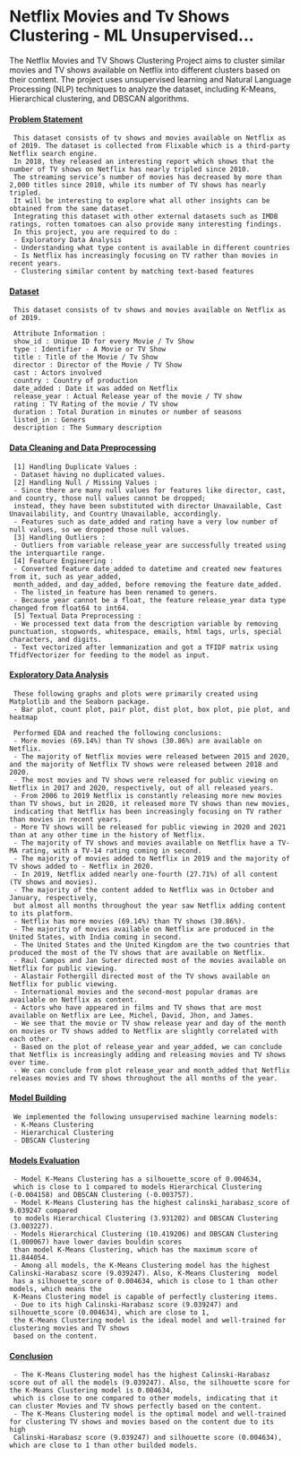 # Netflix Movies and Tv Shows Clustering - ML Unsupervised...
The Netflix Movies and TV Shows Clustering Project aims to cluster similar movies and TV shows available on Netflix into different clusters based on their content. The project uses unsupervised learning and Natural Language Processing (NLP) techniques to analyze the dataset, including K-Means, Hierarchical clustering, and DBSCAN algorithms.

#### <ins>Problem Statement</ins>
     This dataset consists of tv shows and movies available on Netflix as of 2019. The dataset is collected from Flixable which is a third-party Netflix search engine.
     In 2018, they released an interesting report which shows that the number of TV shows on Netflix has nearly tripled since 2010.
     The streaming service’s number of movies has decreased by more than 2,000 titles since 2010, while its number of TV shows has nearly tripled.
     It will be interesting to explore what all other insights can be obtained from the same dataset.
     Integrating this dataset with other external datasets such as IMDB ratings, rotten tomatoes can also provide many interesting findings.
     In this project, you are required to do :
     - Exploratory Data Analysis
     - Understanding what type content is available in different countries
     - Is Netflix has increasingly focusing on TV rather than movies in recent years.
     - Clustering similar content by matching text-based features
#### <ins>Dataset</ins>
     This dataset consists of tv shows and movies available on Netflix as of 2019.
     
     Attribute Information :
     show_id : Unique ID for every Movie / Tv Show
     type : Identifier - A Movie or TV Show
     title : Title of the Movie / Tv Show
     director : Director of the Movie / TV Show
     cast : Actors involved
     country : Country of production
     date_added : Date it was added on Netflix
     release_year : Actual Release year of the movie / TV show
     rating : TV Rating of the movie / TV show
     duration : Total Duration in minutes or number of seasons
     listed_in : Geners
     description : The Summary description
#### <ins>Data Cleaning and Data Preprocessing</ins>
     [1] Handling Duplicate Values :
     - Dataset having no duplicated values.
     [2] Handling Null / Missing Values :
     - Since there are many null values for features like director, cast, and country, those null values cannot be dropped; 
     instead, they have been substituted with director Unavailable, Cast Unavailability, and Country Unavailable, accordingly.
     - Features such as date_added and rating have a very low number of null values, so we dropped those null values.
     [3] Handling Outliers :
     - Outliers from variable release_year are successfully treated using the interquartile range.
     [4] Feature Engineering :
     - Converted feature date_added to datetime and created new features from it, such as year_added,
     month_added, and day_added, before removing the feature date_added. 
     - The listed_in feature has been renamed to geners.
     - Because year cannot be a float, the feature release_year data type changed from float64 to int64.
     [5] Textual Data Preprocessing :
     - We processed text data from the description variable by removing punctuation, stopwords, whitespace, emails, html tags, urls, special characters, and digits.
     - Text vectorized after lemmanization and got a TFIDF matrix using TfidfVectorizer for feeding to the model as input.
#### <ins>Exploratory Data Analysis</ins>
     These following graphs and plots were primarily created using Matplotlib and the Seaborn package.
     - Bar plot, count plot, pair plot, dist plot, box plot, pie plot, and heatmap
     
     Performed EDA and reached the following conclusions:
     - More movies (69.14%) than TV shows (30.86%) are available on Netflix.
     - The majority of Netflix movies were released between 2015 and 2020, and the majority of Netflix TV shows were released between 2018 and 2020.
     - The most movies and TV shows were released for public viewing on Netflix in 2017 and 2020, respectively, out of all released years.
     - From 2006 to 2019 Netflix is constantly releasing more new movies than TV shows, but in 2020, it released more TV shows than new movies,
     indicating that Netflix has been increasingly focusing on TV rather than movies in recent years.
     - More TV shows will be released for public viewing in 2020 and 2021 than at any other time in the history of Netflix.
     - The majority of TV shows and movies available on Netflix have a TV-MA rating, with a TV-14 rating coming in second.
     - The majority of movies added to Netflix in 2019 and the majority of TV shows added to - Netflix in 2020.
     - In 2019, Netflix added nearly one-fourth (27.71%) of all content (TV shows and movies).
     - The majority of the content added to Netflix was in October and January, respectively,
     but almost all months throughout the year saw Netflix adding content to its platform.
     - Netflix has more movies (69.14%) than TV shows (30.86%).
     - The majority of movies available on Netflix are produced in the United States, with India coming in second.
     - The United States and the United Kingdom are the two countries that produced the most of the TV shows that are available on Netflix.
     - Raul Campos and Jan Suter directed most of the movies available on Netflix for public viewing.
     - Alastair Fothergill directed most of the TV shows available on Netflix for public viewing.
     - International movies and the second-most popular dramas are available on Netflix as content.
     - Actors who have appeared in films and TV shows that are most available on Netflix are Lee, Michel, David, Jhon, and James.
     - We see that the movie or TV show release year and day of the month on movies or TV shows added to Netflix are slightly correlated with each other.
     - Based on the plot of release_year and year_added, we can conclude that Netflix is increasingly adding and releasing movies and TV shows over time.
     - We can conclude from plot release_year and month_added that Netflix releases movies and TV shows throughout the all months of the year.
#### <ins>Model Building</ins>
     We implemented the following unsupervised machine learning models:
     - K-Means Clustering
     - Hierarchical Clustering
     - DBSCAN Clustering
#### <ins>Models Evaluation</ins>
     - Model K-Means Clustering has a silhouette_score of 0.004634,
     which is close to 1 compared to models Hierarchical Clustering (-0.004158) and DBSCAN Clustering (-0.003757).
     - Model K-Means Clustering has the highest calinski_harabasz_score of 9.039247 compared
     to models Hierarchical Clustering (3.931202) and DBSCAN Clustering (3.003227).
     - Models Hierarchical Clustering (10.419206) and DBSCAN Clustering (1.000067) have lower davies bouldin scores
     than model K-Means Clustering, which has the maximum score of 11.844054.
     - Among all models, the K-Means Clustering model has the highest Calinski-Harabasz score (9.039247). Also, K-Means Clustering  model
     has a silhouette_score of 0.004634, which is close to 1 than other models, which means the
     K-Means Clustering model is capable of perfectly clustering items.
     - Due to its high Calinski-Harabasz score (9.039247) and silhouette_score (0.004634), which are close to 1,
     the K-Means Clustering model is the ideal model and well-trained for clustering movies and TV shows
     based on the content.
#### <ins>Conclusion</ins>
     - The K-Means Clustering model has the highest Calinski-Harabasz score out of all the models (9.039247). Also, the silhouette score for the K-Means Clustering model is 0.004634,
     which is close to one compared to other models, indicating that it can cluster Movies and TV shows perfectly based on the content.
     - The K-Means Clustering model is the optimal model and well-trained for clustering TV shows and movies based on the content due to its high
     Calinski-Harabasz score (9.039247) and silhouette score (0.004634), which are close to 1 than other builded models.
